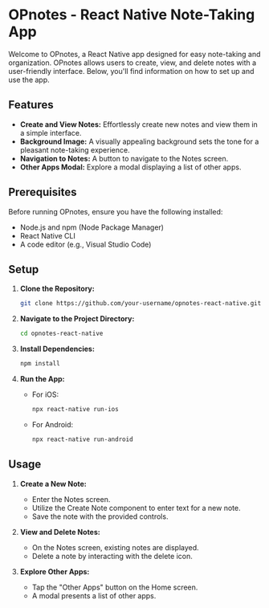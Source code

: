 # OPnotes - React Native Note-Taking App

Welcome to OPnotes, a React Native app designed for easy note-taking and organization. OPnotes allows users to create, view, and delete notes with a user-friendly interface. Below, you'll find information on how to set up and use the app.

## Features

- **Create and View Notes:** Effortlessly create new notes and view them in a simple interface.
- **Background Image:** A visually appealing background sets the tone for a pleasant note-taking experience.
- **Navigation to Notes:** A button to navigate to the Notes screen.
- **Other Apps Modal:** Explore a modal displaying a list of other apps.

## Prerequisites

Before running OPnotes, ensure you have the following installed:

- Node.js and npm (Node Package Manager)
- React Native CLI
- A code editor (e.g., Visual Studio Code)

## Setup

1. **Clone the Repository:**
   ```bash
   git clone https://github.com/your-username/opnotes-react-native.git
   ```

2. **Navigate to the Project Directory:**
   ```bash
   cd opnotes-react-native
   ```

3. **Install Dependencies:**
   ```bash
   npm install
   ```

4. **Run the App:**
   - For iOS:
     ```bash
     npx react-native run-ios
     ```
   - For Android:
     ```bash
     npx react-native run-android
     ```

## Usage

1. **Create a New Note:**
   - Enter the Notes screen.
   - Utilize the Create Note component to enter text for a new note.
   - Save the note with the provided controls.

2. **View and Delete Notes:**
   - On the Notes screen, existing notes are displayed.
   - Delete a note by interacting with the delete icon.

3. **Explore Other Apps:**
   - Tap the "Other Apps" button on the Home screen.
   - A modal presents a list of other apps.
